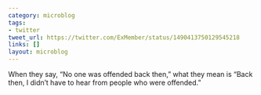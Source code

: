 ```yaml
---
category: microblog
tags:
- twitter
tweet_url: https://twitter.com/ExMember/status/1490413750129545218
links: []
layout: microblog
---
```

When they say, “No one was offended back then,” what they mean is “Back then, I didn’t have to hear from people who were offended.”
